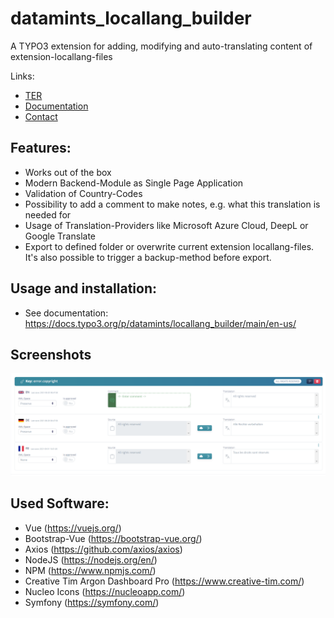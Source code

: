 datamints_locallang_builder
============

A TYPO3 extension for adding, modifying and auto-translating content of extension-locallang-files

Links:

- [TER](https://typo3.org/extensions/repository/view/datamints_locallang_builder)
- [Documentation](https://docs.typo3.org/p/datamints/locallang_builder/main/en-us/)
- [Contact](mailto:m.weisgerber@datamints.com)

Features:
---------

- Works out of the box
- Modern Backend-Module as Single Page Application
- Validation of Country-Codes
- Possibility to add a comment to make notes, e.g. what this translation is needed for
- Usage of Translation-Providers like Microsoft Azure Cloud, DeepL or Google Translate
- Export to defined folder or overwrite current extension locallang-files. It's also possible to trigger a backup-method before export.

Usage and installation:
---------

- See documentation: https://docs.typo3.org/p/datamints/locallang_builder/main/en-us/

Screenshots
---------
![](Documentation/Images/sample1.png "Sample 1")

Used Software:
---------

- Vue (https://vuejs.org/)
- Bootstrap-Vue (https://bootstrap-vue.org/)
- Axios (https://github.com/axios/axios)
- NodeJS (https://nodejs.org/en/)
- NPM (https://www.npmjs.com/)
- Creative Tim Argon Dashboard Pro (https://www.creative-tim.com/)
- Nucleo Icons (https://nucleoapp.com/)
- Symfony (https://symfony.com/)
